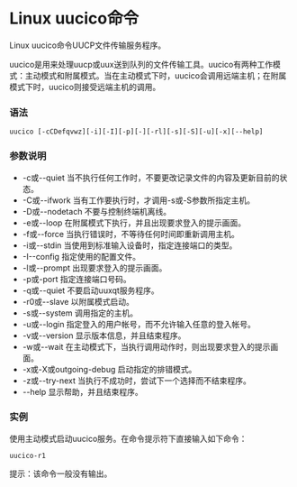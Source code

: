 # Linux uucico命令

Linux uucico命令UUCP文件传输服务程序。

uucico是用来处理uucp或uux送到队列的文件传输工具。uucico有两种工作模式：主动模式和附属模式。当在主动模式下时，uucico会调用远端主机；在附属模式下时，uucico则接受远端主机的调用。

### 语法

    uucico [-cCDefqvwz][-i][-I][-p][-][-rl][-s][-S][-u][-x][--help]

### 参数说明

- -c或--quiet   当不执行任何工作时，不要更改记录文件的内容及更新目前的状态。
- -C或--ifwork   当有工作要执行时，才调用-s或-S参数所指定主机。
- -D或--nodetach   不要与控制终端机离线。
- -e或--loop   在附属模式下执行，并且出现要求登入的提示画面。
- -f或--force   当执行错误时，不等待任何时间即重新调用主机。
- -i或--stdin   当使用到标准输入设备时，指定连接端口的类型。
- -I--config   指定使用的配置文件。
- -l或--prompt   出现要求登入的提示画面。
- -p或-port   指定连接端口号码。
- -q或--quiet   不要启动uuxqt服务程序。
- -r0或--slave   以附属模式启动。
- -s或--system   调用指定的主机。
- -u或--login   指定登入的用户帐号，而不允许输入任意的登入帐号。
- -v或--version   显示版本信息，并且结束程序。
- -w或--wait   在主动模式下，当执行调用动作时，则出现要求登入的提示画面。
- -x或-X或outgoing-debug   启动指定的排错模式。
- -z或--try-next   当执行不成功时，尝试下一个选择而不结束程序。
- --help   显示帮助，并且结束程序。

### 实例

使用主动模式启动uucico服务。在命令提示符下直接输入如下命令：

    uucico-r1
    

提示：该命令一般没有输出。